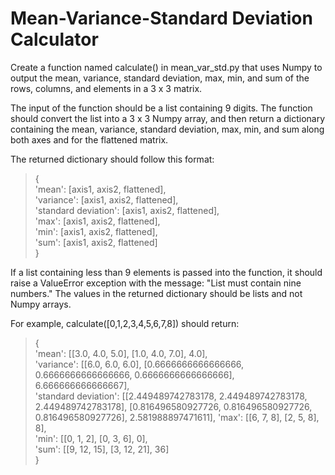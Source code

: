 # Mean-Variance-Standard Deviation Calculator

Create a function named calculate() in mean_var_std.py that uses Numpy to output the mean, variance, standard deviation, max, min, and sum of the rows, columns, and elements in a 3 x 3 matrix.

The input of the function should be a list containing 9 digits. The function should convert the list into a 3 x 3 Numpy array, and then return a dictionary containing the mean, variance, standard deviation, max, min, and sum along both axes and for the flattened matrix.

The returned dictionary should follow this format:

>{\
  'mean': [axis1, axis2, flattened],\
  'variance': [axis1, axis2, flattened],\
  'standard deviation': [axis1, axis2, flattened],\
  'max': [axis1, axis2, flattened],\
  'min': [axis1, axis2, flattened],\
  'sum': [axis1, axis2, flattened]\
}

If a list containing less than 9 elements is passed into the function, it should raise a ValueError exception with the message: "List must contain nine numbers." The values in the returned dictionary should be lists and not Numpy arrays.

For example, calculate([0,1,2,3,4,5,6,7,8]) should return:

>{\
  'mean': [[3.0, 4.0, 5.0], [1.0, 4.0, 7.0], 4.0],\
  'variance': [[6.0, 6.0, 6.0], [0.6666666666666666, 0.6666666666666666, 0.6666666666666666], 6.666666666666667],\
  'standard deviation': [[2.449489742783178, 2.449489742783178, 2.449489742783178], [0.816496580927726, 0.816496580927726, 0.816496580927726], 2.581988897471611],
  'max': [[6, 7, 8], [2, 5, 8], 8],\
  'min': [[0, 1, 2], [0, 3, 6], 0],\
  'sum': [[9, 12, 15], [3, 12, 21], 36]\
}
